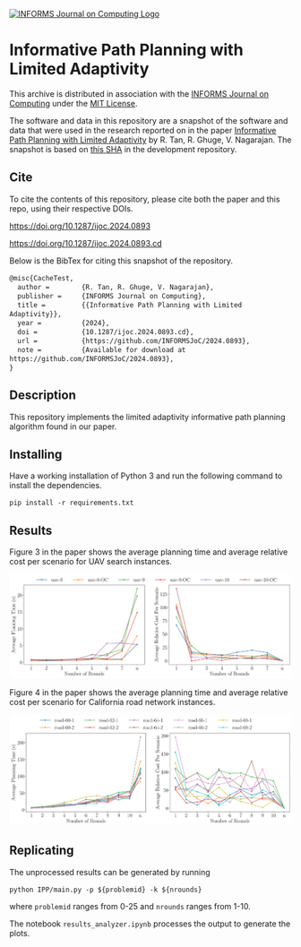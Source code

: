 [![INFORMS Journal on Computing Logo](https://INFORMSJoC.github.io/logos/INFORMS_Journal_on_Computing_Header.jpg)](https://pubsonline.informs.org/journal/ijoc)

# Informative Path Planning with Limited Adaptivity

This archive is distributed in association with the [INFORMS Journal on
Computing](https://pubsonline.informs.org/journal/ijoc) under the [MIT License](LICENSE).

The software and data in this repository are a snapshot of the software and data
that were used in the research reported on in the paper 
[Informative Path Planning with Limited Adaptivity](https://doi.org/10.1287/ijoc.2024.0893) by R. Tan, R. Ghuge, V. Nagarajan. 
The snapshot is based on 
[this SHA](https://github.com/rayen-t/Informative-Path-Planning/commit/a7e48adeed872dedd78247e607950f6d59de09d2) 
in the development repository. 



## Cite

To cite the contents of this repository, please cite both the paper and this repo, using their respective DOIs.

https://doi.org/10.1287/ijoc.2024.0893

https://doi.org/10.1287/ijoc.2024.0893.cd

Below is the BibTex for citing this snapshot of the repository.

```
@misc{CacheTest,
  author =        {R. Tan, R. Ghuge, V. Nagarajan},
  publisher =     {INFORMS Journal on Computing},
  title =         {{Informative Path Planning with Limited Adaptivity}},
  year =          {2024},
  doi =           {10.1287/ijoc.2024.0893.cd},
  url =           {https://github.com/INFORMSJoC/2024.0893},
  note =          {Available for download at https://github.com/INFORMSJoC/2024.0893},
}  
```

## Description

This repository implements the limited adaptivity informative path planning algorithm found in our paper.

## Installing

Have a working installation of Python 3 and run the following command to install the dependencies.
```
pip install -r requirements.txt
```

## Results

Figure 3 in the paper shows the average planning time and average relative cost per scenario for UAV search instances.

![Figure 1](results/uav_informs.png)

Figure 4 in the paper shows the average planning time and average relative cost per scenario for California road network instances.

![Figure 1](results/road_informs.png)

## Replicating
The unprocessed results can be generated by running
```
python IPP/main.py -p ${problemid} -k ${nrounds}
```
where ```problemid``` ranges from 0-25 and ```nrounds``` ranges from 1-10.

The notebook ```results_analyzer.ipynb``` processes the output to generate the plots.